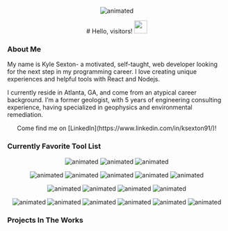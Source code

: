 <p align="center">
  <img src="https://media.giphy.com/media/cFdHXXm5GhJsc/giphy.gif" alt="animated" />
</p>

<p align="center">
# Hello, visitors! <img src="https://raw.githubusercontent.com/MartinHeinz/MartinHeinz/master/wave.gif" width="30px">
</p>

### About Me

My name is Kyle Sexton- a motivated, self-taught, web developer looking for the next step in my programming career. I love creating unique experiences and helpful tools with React and Nodejs.

I currently reside in Atlanta, GA, and come from an atypical career background. I’m a former geologist, with 5 years of engineering consulting experience, having specialized in geophysics and environmental remediation.

<p align="center">Come find me on [LinkedIn](https://www.linkedin.com/in/ksexton91/)!</p>

### Currently Favorite Tool List

<p align="center">
  <img src="https://img.shields.io/badge/Langs:-informational?style=flat&logo=javascript&logoColor=white&color=AA62FF" alt="animated" />
  <img src="https://img.shields.io/badge/Javascript-informational?style=flat&logo=javascript&logoColor=white&color=539E3B" alt="animated" />
  <img src="https://img.shields.io/badge/Typescript-informational?style=flat&logo=typescript&logoColor=white&color=539E3B" alt="animated" />
</p>
<p align="center">
  <img src="https://img.shields.io/badge/Front End:-informational?style=flat&logo=javascript&logoColor=white&color=AA62FF" alt="animated" />
  <img src="https://img.shields.io/badge/React-informational?style=flat&logo=react&logoColor=white&color=539E3B" alt="animated" />
  <img src="https://img.shields.io/badge/Framer Motion-informational?style=flat&logo=framer-motion&logoColor=white&color=539E3B" alt="animated" />
  <img src="https://img.shields.io/badge/Material UI-informational?style=flat&logo=material-ui&logoColor=white&color=539E3B" alt="animated" />
  <img src="https://img.shields.io/badge/Nextjs-informational?style=flat&logo=nextjs&logoColor=white&color=539E3B" alt="animated" />
</p>
<p align="center">
  <img src="https://img.shields.io/badge/Back End:-informational?style=flat&logo=javascript&logoColor=white&color=AA62FF" alt="animated" />
  <img src="https://img.shields.io/badge/GraphQL-informational?style=flat&logo=graphql&logoColor=white&color=539E3B" alt="animated" />
  <img src="https://img.shields.io/badge/Nodejs-informational?style=flat&logo=nodejs&logoColor=white&color=539E3B" alt="animated" />
  <img src="https://img.shields.io/badge/NoSQL DBs-informational?style=flat&logo=✔️&logoColor=white&color=539E3B" alt="animated" />
</p>
<p align="center">
  <img src="https://img.shields.io/badge/AWS Cloud Tools:-informational?style=flat&logo=amazon-aws&logoColor=white&color=2bbc8a" alt="animated" />
  <img src="https://img.shields.io/badge/Amplify-informational?style=flat&logo=aws-amplify&logoColor=white&color=539E3B" alt="animated" />
  <img src="https://img.shields.io/badge/Cognito-informational?style=flat&logo=aws-cognito&logoColor=white&color=539E3B" alt="animated" />
  <img src="https://img.shields.io/badge/Appsync-informational?style=flat&logo=aws-appsync&logoColor=white&color=539E3B" alt="animated" />
  <img src="https://img.shields.io/badge/Lambda-informational?style=flat&logo=aws-lambda&logoColor=white&color=539E3B" alt="animated" />
  <img src="https://img.shields.io/badge/DynamoDB-informational?style=flat&logo=aws-dynamodb&logoColor=white&color=539E3B" alt="animated" />
</p>

### Projects In The Works

### 

<!--
guide: https://towardsdatascience.com/build-a-stunning-readme-for-your-github-profile-9b80434fe5d7
emojis: https://emojipedia.org/objects/
**sxtnkyl/sxtnkyl** is a ✨ _special_ ✨ repository because its `README.md` (this file) appears on your GitHub profile.

Here are some ideas to get you started:

- 🔭 I’m currently working on ...
- 🌱 I’m currently learning ...
- 👯 I’m looking to collaborate on ...
- 🤔 I’m looking for help with ...
- 💬 Ask me about ...
- 📫 How to reach me: ...
- 😄 Pronouns: ...
- ⚡ Fun fact: ...
-->
